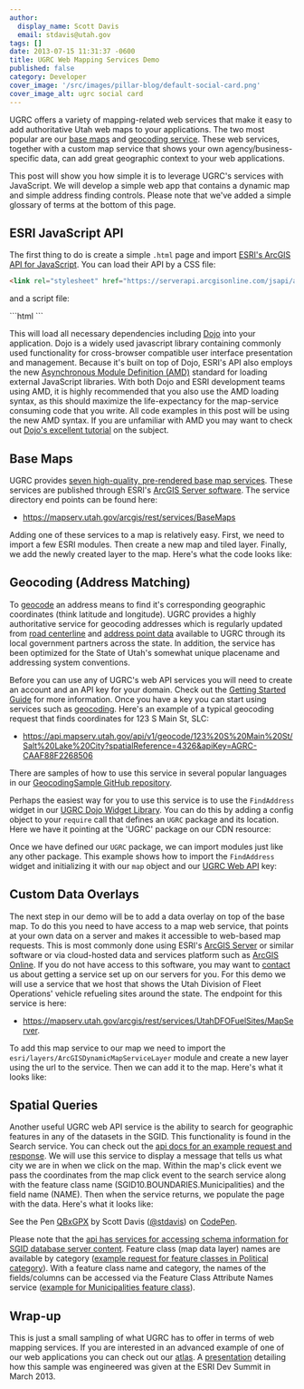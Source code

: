 ```yaml
---
author:
  display_name: Scott Davis
  email: stdavis@utah.gov
tags: []
date: 2013-07-15 11:31:37 -0600
title: UGRC Web Mapping Services Demo
published: false
category: Developer
cover_image: '/src/images/pillar-blog/default-social-card.png'
cover_image_alt: ugrc social card
---
```


<p>UGRC offers a variety of mapping-related web services that make it easy to add authoritative Utah web maps to your applications. The two most popular are our <a href="/products/sgid/base-maps">base maps</a> and <a href="https://api.mapserv.utah.gov/#geocoding">geocoding service</a>. These web services, together with a custom map service that shows your own agency/business-specific data, can add great geographic context to your web applications.</p>
<p>This post will show you how simple it is to leverage UGRC's services with JavaScript. We will develop a simple web app that contains a dynamic map and simple address finding controls. Please note that we've added a simple glossary of terms at the bottom of this page.</p>
<h2 id="esri-javascript-api">ESRI JavaScript API</h2>
<p>The first thing to do is create a simple <code>.html</code> page and import <a href="https://developers.arcgis.com/en/javascript/">ESRI's ArcGIS API for JavaScript</a>. You can load their API by a CSS file:</p>

```html
<link rel="stylesheet" href="https://serverapi.arcgisonline.com/jsapi/arcgis/3.5/js/esri/css/esri.css" />
```

<p>and a script file: </p>
```html
<script src="https://serverapi.arcgisonline.com/jsapi/arcgis/3.5/"></script>
```

<p>This will load all necessary dependencies including <a href="https://developers.arcgis.com/en/javascript/jshelp/inside_dojo.html">Dojo</a> into your application. Dojo is a widely used javascript library containing commonly used functionality for cross-browser compatible user interface presentation and management. Because it's built on top of Dojo, ESRI's API also employs the new <a href="https://en.wikipedia.org/wiki/Asynchronous_module_definition">Asynchronous Module Definition (AMD)</a> standard for loading external JavaScript libraries. With both Dojo and ESRI development teams using AMD, it is highly recommended that you also use the AMD loading syntax, as this should maximize the life-expectancy for the map-service consuming code that you write. All code examples in this post will be using the new AMD syntax. If you are unfamiliar with AMD you may want to check out <a href="https://dojotoolkit.org/documentation/tutorials/1.9/modules/">Dojo's excellent tutorial</a> on the subject.</p>
<h2 id="base-maps">Base Maps</h2>
<p>UGRC provides <a href="/products/sgid/base-maps">seven high-quality, pre-rendered base map services</a>. These services are published through ESRI's <a href="https://www.esri.com/software/arcgis/arcgisserver">ArcGIS Server software</a>. The service directory end points can be found here: </p>
<ul>
<li><a href="https://mapserv.utah.gov/arcgis/rest/services/BaseMaps">https://mapserv.utah.gov/arcgis/rest/services/BaseMaps</a></li>
</ul>
<p>Adding one of these services to a map is relatively easy. First, we need to import a few ESRI modules. Then create a new map and tiled layer. Finally, we add the newly created layer to the map. Here's what the code looks like:</p>
<p><script src="https://gist.github.com/stdavis/5979421.js"></script></p>
<h2 id="geocoding-address-matching">Geocoding (Address Matching)</h2>
<p>To <a href="https://en.wikipedia.org/wiki/Geocoding">geocode</a> an address means to find it's corresponding geographic coordinates (think latitude and longitude). UGRC provides a highly authoritative service for geocoding addresses which is regularly updated from <a href="/products/sgid/transportation">road centerline</a> and <a href="/products/sgid/address">address point data</a> available to UGRC through its local government partners across the state. In addition, the service has been optimized for the State of Utah's somewhat unique placename and addressing system conventions.</p>
<p>Before you can use any of UGRC's web API services you will need to create an account and an API key for your domain. Check out the <a href="https://developer.mapserv.utah.gov/StartupGuide">Getting Started Guide</a> for more information. Once you have a key you can start using services such as <a href="https://api.mapserv.utah.gov/#geocoding">geocoding</a>. Here's an example of a typical geocoding request that finds coordinates for 123 S Main St, SLC:</p>
<ul>
<li><a href="https://api.mapserv.utah.gov/api/v1/geocode/123%20S%20Main%20St/Salt%20Lake%20City?spatialReference=4326&amp;apiKey=AGRC-CAAF88F2268506">https://api.mapserv.utah.gov/api/v1/geocode/123%20S%20Main%20St/Salt%20Lake%20City?spatialReference=4326&amp;apiKey=AGRC-CAAF88F2268506</a></li>
</ul>
<p>There are samples of how to use this service in several popular languages in our <a href="https://github.com/agrc/GeocodingSample">GeocodingSample GitHub repository</a>.</p>
<p>Perhaps the easiest way for you to use this service is to use the <code>FindAddress</code> widget in our <a href="https://github.com/agrc/agrc.widgets">UGRC Dojo Widget Library</a>. You can do this by adding a config object to your <code>require</code> call that defines an <code>UGRC</code> package and its location. Here we have it pointing at the 'UGRC' package on our CDN resource:</p>
<p><script src="https://gist.github.com/stdavis/5985759.js"></script></p>
<p>Once we have defined our <code>UGRC</code> package, we can import modules just like any other package. This example shows how to import the <code>FindAddress</code> widget and initializing it with our <code>map</code> object and our <a href="https://api.mapserv.utah.gov/">UGRC Web API</a> key:</p>
<p><script src="https://gist.github.com/stdavis/2ba58254c56fee72373bf016461547d4.js"></script></p>
<h2 id="custom-data-overlays">Custom Data Overlays</h2>
<p>The next step in our demo will be to add a data overlay on top of the base map. To do this you need to have access to a map web service, that points at your own data on a server and makes it accessible to web-based map requests. This is most commonly done using ESRI's <a href="https://www.esri.com/software/arcgis/arcgisserver">ArcGIS Server</a> or similar software or via cloud-hosted data and services platform such as <a href="https://www.arcgis.com/features/">ArcGIS Online</a>. If you do not have access to this software, you may want to <a href="/contact">contact</a> us about getting a service set up on our servers for you. For this demo we will use a service that we host that shows the Utah Division of Fleet Operations' vehicle refueling sites around the state. The endpoint for this service is here:</p>
<ul>
<li><a href="https://mapserv.utah.gov/arcgis/rest/services/UtahDFOFuelSites/MapServer">https://mapserv.utah.gov/arcgis/rest/services/UtahDFOFuelSites/MapServer</a>.</li>
</ul>
<p>To add this map service to our map we need to import the <code>esri/layers/ArcGISDynamicMapServiceLayer</code> module and create a new layer using the url to the service. Then we can add it to the map. Here's what it looks like:</p>
<p><script src="https://gist.github.com/stdavis/6b42bfd619927f43ff54e0cd34d8540a.js"></script></p>
<h2>Spatial Queries</h2>
<p>
Another useful UGRC web API service is the ability to search for geographic features in any of the datasets in the SGID. This functionality is found in the Search service. You can check out the <a href="https://api.mapserv.utah.gov/#search">api docs for an example request and response</a>. We will use this service to display a message that tells us what city we are in when we click on the map. Within the map's click event we pass the coordinates from the map click event to the search service along with the feature class name (SGID10.BOUNDARIES.Municipalities) and the field name (NAME).  Then when the service returns, we populate the page with the data. Here's what it looks like:</p>
<p data-height="304" data-theme-id="0" data-slug-hash="QBxGPX" data-default-tab="js,result" data-user="stdavis" data-pen-title="QBxGPX" class="codepen">See the Pen <a href="https://codepen.io/stdavis/pen/QBxGPX/">QBxGPX</a> by Scott Davis (<a href="https://codepen.io/stdavis">@stdavis</a>) on <a href="https://codepen.io">CodePen</a>.</p>
<script async src="https://static.codepen.io/assets/embed/ei.js"></script>
<p>
Please note that the <a href="https://api.mapserv.utah.gov/#info">api has services for accessing schema information for SGID database server content</a>. Feature class (map data layer) names are available by category (<a href="https://api.mapserv.utah.gov/api/v1/info/FeatureClassNames?sgidCategory=Political&sgidVersion=10&apikey=AGRC-CAAF88F2268506">example request for feature classes in Political category</a>). With a feature class name and category, the names of the fields/columns can be accessed via the Feature Class Attribute Names service (<a href="https://api.mapserv.utah.gov/api/v1/info/FieldNames/Municipalities?category=Boundaries&sgidVersion=10&apikey=AGRC-CAAF88F2268506">example for Municipalities feature class</a>).</p>
<h2 id="wrap-up">Wrap-up</h2>
<p>This is just a small sampling of what UGRC has to offer in terms of web mapping services. If you are interested in an advanced example of one of our web applications you can check out our <a href="https://github.com/agrc/atlas">atlas</a>. A <a href="https://video.esri.com/watch/2326/how-i-work-utah-agrc-javascript-boilerplate-project-tour">presentation</a> detailing how this sample was engineered was given at the ESRI Dev Summit in March 2013.</p>
<style>
<br />
.highlight {<br />
   background-color: transparent !important;<br />
}<br />
code {<br />
    display: inline-block;<br />
    margin-bottom: 0;<br />
}<br />
iframe {<br />
    height: 450px !important;<br />
    border: none !important;<br />
}<br />
</style>
